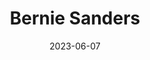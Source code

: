 ---
title: "Bernie Sanders"
cc-type: person
date: 2023-06-07
hashtag: bernie-sanders
tags:
  - American
  - activist
  - politician
  - presidential candidate
  - human being
  - alive at the moment
---
